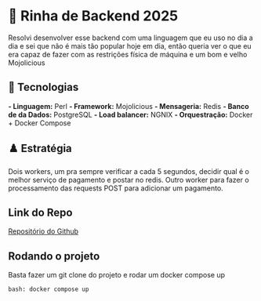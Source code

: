 # 🧘 Rinha de Backend 2025

Resolvi desenvolver esse backend com uma linguagem que eu uso no dia a dia e sei que não é mais tão popular hoje em dia, então queria ver o que eu era capaz de fazer com as restrições física de máquina e um bom e velho Mojolicious

## 🚀 Tecnologias

**- Linguagem:** Perl
**- Framework:** Mojolicious
**- Mensageria:** Redis
**- Banco de da Dados:** PostgreSQL
**- Load balancer:** NGNIX
**- Orquestração:** Docker + Docker Compose

## ♟️ Estratégia

Dois workers, um pra sempre verificar a cada 5 segundos, decidir qual é o melhor serviço de pagamento e postar no redis. Outro worker para fazer o processamento das requests POST para adicionar um pagamento.

## Link do Repo

[Repositório do Github](https://github.com/GaNardelli/rinha-backend-2025-mojolicius)

## Rodando o projeto

Basta fazer um git clone do projeto e rodar um docker compose up

```
bash: docker compose up